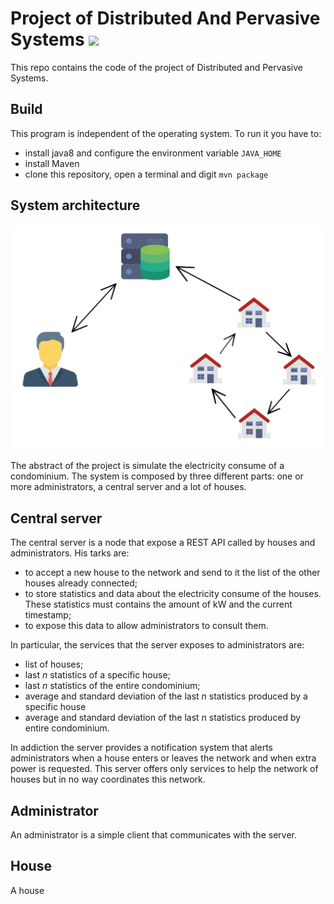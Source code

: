 # Project of Distributed And Pervasive Systems ![](https://travis-ci.org/micheleantonazzi/distributed-and-pervasive-systems.svg?branch=master)

This repo contains the code of the project of Distributed and Pervasive Systems.

## Build
This program is independent of the operating system. To run it you have to:
* install java8 and configure the environment variable `JAVA_HOME`
* install Maven
* clone this repository, open a terminal and digit `mvn package`

## System architecture 

![System architecture](images/png/architecture.png)

The abstract of the project is simulate the electricity consume of a condominium. The system is composed by three different parts: one or more administrators, a central server and a lot of houses. 

## Central server

The central server is a node that expose a REST API called by houses and administrators. His tarks are:

* to accept a new house to the network and send to it the list of the other houses already connected;
* to store statistics and data about the electricity consume of the houses. These statistics must contains the amount of kW and the current timestamp;
* to expose this data to allow administrators to consult them.

In particular, the services that the server exposes to administrators are:

* list of houses;
* last *n* statistics of a specific house;
* last *n* statistics of the entire condominium;
* average and standard deviation of the last *n* statistics produced by a specific house
* average and standard deviation of the last *n* statistics produced by entire condominium.

In addiction the server provides a notification system that alerts administrators when a house enters or leaves the network and when extra power is requested. This server offers only services to help the network of houses but in no way coordinates this network.

## Administrator

An administrator is a simple client that communicates with the server. 

## House

A house